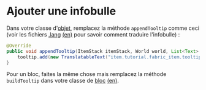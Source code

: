 # Ajouter une infobulle

Dans votre classe d'[objet](objets.md), remplacez la méthode `appendTooltip` comme ceci \(voir les fichiers [.lang](https://github.com/natanfudge/fabric-docs/tree/fb92e6ab23f58adab5aea8a405e821d5669beb39/docs/French/tutoriel/lang.md) [\(en\)](../../modding-tutorials/miscellaneous/lang.md) pour savoir comment traduire l'infobulle\) :

```java
@Override
public void appendTooltip(ItemStack itemStack, World world, List<Text> tooltip, TooltipContext tooltipContext) {
    tooltip.add(new TranslatableText("item.tutorial.fabric_item.tooltip"));
}
```

Pour un bloc, faites la même chose mais remplacez la méthode `buildTooltip` dans votre classe de [bloc](blocs.md) [\(en\)](../../modding-tutorials/blocks-and-block-entities/block.md).

